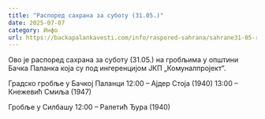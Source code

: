 ```yaml
---
title: "Распоред сахрана за суботу (31.05.)"
date: 2025-07-07
category: Инфо
url: https://backapalankavesti.com/info/raspored-sahrana/sahrane31-05-raspored/
---
```


Ово је распоред сахрана за суботу (31.05.) на гробљима у општини Бачка Паланка која су под ингеренцијом ЈКП „Комуналпројект“.

Градско гробље у Бачкој Паланци
12:00 – Ајдер Стоја (1940)
13:00 – Кнежевић Смиља (1947)

Гробље у Силбашу
12:00 – Ралетић Ђура (1940)
